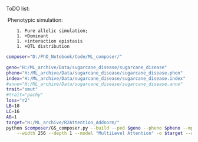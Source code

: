 ToDO list:

​	Phenotypic simulation:

		1. Pure allelic simulation;
		1. +Dominant 
		1. +interaction epistasis
		1. +QTL distribution



```bash
composer="D:/PhD_Notebook/Code/ML_composer/"

geno="H:/ML_archive/Data/sugarcane_disease/sugarcane_disease"
pheno="H:/ML_archive/Data/sugarcane_disease/sugarcane_disease.phen"
index="H:/ML_archive/Data/sugarcane_disease/sugarcane_disease.index"
#anno="H:/ML_archive/Data/sugarcane_disease/sugarcane_disease.anno"
trait="smut"
#trait="pachy"
loss="r2"
LB=10
LC=16
AB=1
target="H:/ML_archive/R2Attention_Addnorm/" 
python $composer/GS_composer.py --build --ped $geno --pheno $pheno --mpheno 1 --index $index --trait $trait \
	--width 256 --depth 1 --model "MultiLevel Attention" -o $target --quiet 1 --plot --epoch 30 --round 1 --locallyConnect $LC --embedding $LC --AttentionBlock $AB --batch 18 --num-heads 1 --locallyBlock $LB --lr 0.001 --loss $loss --addNorm --epistatic --save False
```

